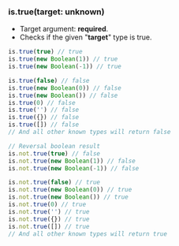 ### is.true(target: unknown)

- Target argument: **required**.
- Checks if the given "**target**" type is true.

```typescript
is.true(true) // true
is.true(new Boolean(1)) // true
is.true(new Boolean(-1)) // true

is.true(false) // false
is.true(new Boolean(0)) // false
is.true(new Boolean()) // false
is.true(0) // false
is.true('') // false
is.true({}) // false
is.true([]) // false
// And all other known types will return false

// Reversal boolean result
is.not.true(true) // false
is.not.true(new Boolean(1)) // false
is.not.true(new Boolean(-1)) // false

is.not.true(false) // true
is.not.true(new Boolean(0)) // true
is.not.true(new Boolean()) // true
is.not.true(0) // true
is.not.true('') // true
is.not.true({}) // true
is.not.true([]) // true
// And all other known types will return true
```
